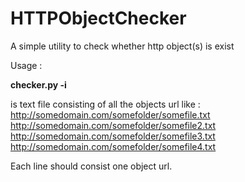 HTTPObjectChecker
=================

A simple utility to check whether http object(s) is exist

Usage :

**checker.py -i <fileinput>**


<fileinput> is text file consisting of all the objects url like :
http://somedomain.com/somefolder/somefile.txt
http://somedomain.com/somefolder/somefile2.txt
http://somedomain.com/somefolder/somefile3.txt
http://somedomain.com/somefolder/somefile4.txt

Each line should consist one object url.


